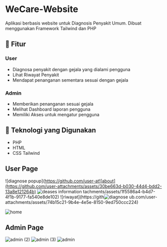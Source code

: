 ﻿# WeCare-Website
 
Aplikasi berbasis website untuk Diagnosis Penyakit Umum. Dibuat menggunakan Framework Tailwind dan PHP

## 📱 Fitur
### User
- Diagnosa penyakit dengan gejala yang dialami pengguna
- Lihat Riwayat Penyakit
- Mendapat penanganan sementara sesuai dengan gejala
### Admin
- Memberikan penanganan sesuai gejala
- Melihat Dashboard laporan pengguna
- Memiliki Akses untuk mengatur pengguna

## 🚀 Teknologi yang Digunakan

- PHP
- HTML
- CSS Tailwind

## User Page
![diagnose popup](https://github.com/user-at![about](https://github.com/user-attachments/assets/30be663d-b030-44d4-bdd2-13a8e121264b)
![deases information](https://github.com/user-attachments/assets/f381e578-9015-4537-8c64-ec5ef7e4f82e)
tachments/assets/1f5586a4-b4d7-4f1b-9177-fa540e8de102)
![riwayat](https://gith![diagnose](https://github.com/user-attachments/assets/a3ad60fb-bc0c-4819-bf3a-bace76c865c8)
ub.com/user-attachments/assets/74b15c21-9b4e-4e5e-8150-9ed750ccc224)

![home](https://github.com/user-attachments/assets/ba7546df-1079-4197-ad16-8c2285442ab9)

## Admin Page
![admin (2)](https://github.com/user-attachments/assets/09062a80-0b12-4647-add8-666df921840b)
![admin (3)](https://github.com/user-attachments/assets/da5578f2-7c24-4ec1-8dfa-d9ba6919349d)
![admin](https://github.com/user-attachments/assets/48a68ecf-41d3-459f-b8a8-c67e34593a10)
